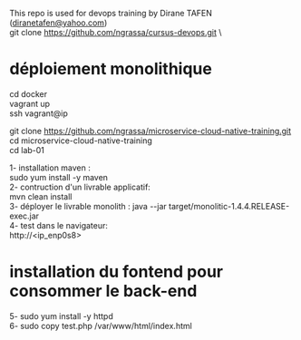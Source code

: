 This repo is used for devops training by Dirane TAFEN (diranetafen@yahoo.com) \
git clone https://github.com/ngrassa/cursus-devops.git \
# déploiement monolithique
cd docker \
vagrant up \
ssh vagrant@ip 

git clone https://github.com/ngrassa/microservice-cloud-native-training.git \
cd microservice-cloud-native-training\
cd lab-01

1- installation maven :\
sudo yum install -y maven \
2- contruction d'un livrable applicatif:\
mvn clean install \
3- déployer le livrable monolith : 
java --jar target/monolitic-1.4.4.RELEASE-exec.jar \
4- test dans le navigateur:\
http://<ip_enp0s8>

# installation du fontend pour consommer le back-end
5-  sudo yum install -y httpd \
6-  sudo copy  test.php /var/www/html/index.html


